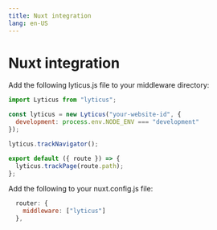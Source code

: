 ```yaml
---
title: Nuxt integration
lang: en-US
---
```


# Nuxt integration

Add the following lyticus.js file to your middleware directory:

```javascript
import Lyticus from "lyticus";

const lyticus = new Lyticus("your-website-id", {
  development: process.env.NODE_ENV === "development"
});

lyticus.trackNavigator();

export default ({ route }) => {
  lyticus.trackPage(route.path);
};
```

Add the following to your nuxt.config.js file:

```javascript
  router: {
    middleware: ["lyticus"]
  },
```
